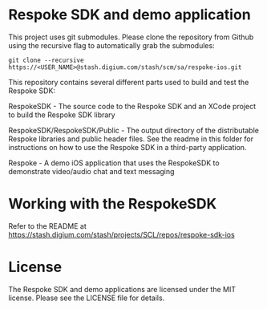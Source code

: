 Respoke SDK and demo application
================================

This project uses git submodules. Please clone the repository from Github using the recursive flag to automatically grab the submodules:
```
git clone --recursive https://<USER_NAME>@stash.digium.com/stash/scm/sa/respoke-ios.git
```

This repository contains several different parts used to build and test the Respoke SDK:

RespokeSDK - The source code to the Respoke SDK and an XCode project to build the Respoke SDK library

RespokeSDK/RespokeSDK/Public - The output directory of the distributable Respoke libraries and public header files. See the readme in this folder for instructions on how to use the Respoke SDK in a third-party application.

Respoke - A demo iOS application that uses the RespokeSDK to demonstrate video/audio chat and text messaging


Working with the RespokeSDK
===========================
Refer to the README at https://stash.digium.com/stash/projects/SCL/repos/respoke-sdk-ios


License
=======

The Respoke SDK and demo applications are licensed under the MIT license. Please see the LICENSE file for details.